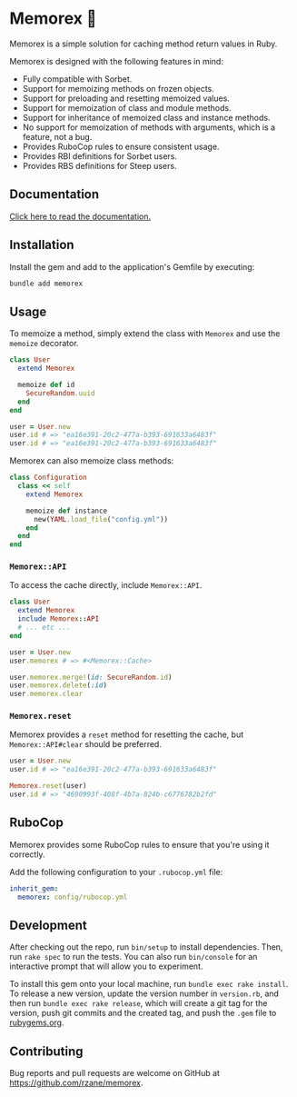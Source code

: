 # Memorex 📼

Memorex is a simple solution for caching method return values in Ruby.

Memorex is designed with the following features in mind:

* Fully compatible with Sorbet.
* Support for memoizing methods on frozen objects.
* Support for preloading and resetting memoized values.
* Support for memoization of class and module methods.
* Support for inheritance of memoized class and instance methods.
* No support for memoization of methods with arguments, which is a feature, not a bug.
* Provides RuboCop rules to ensure consistent usage.
* Provides RBI definitions for Sorbet users.
* Provides RBS definitions for Steep users.

## Documentation

[Click here to read the documentation.](https://rubydoc.info/gems/memorex/Memorex)

## Installation

Install the gem and add to the application's Gemfile by executing:

```bash
bundle add memorex
```

## Usage

To memoize a method, simply extend the class with `Memorex` and use the `memoize` decorator.

```ruby
class User
  extend Memorex

  memoize def id
    SecureRandom.uuid
  end
end

user = User.new
user.id # => "ea16e391-20c2-477a-b393-691633a6483f"
user.id # => "ea16e391-20c2-477a-b393-691633a6483f"
```

Memorex can also memoize class methods:

```ruby
class Configuration
  class << self
    extend Memorex

    memoize def instance
      new(YAML.load_file("config.yml"))
    end
  end
end
```

### `Memorex::API`

To access the cache directly, include `Memorex::API`.

```ruby
class User
  extend Memorex
  include Memorex::API
  # ... etc ...
end

user = User.new
user.memorex # => #<Memorex::Cache>

user.memorex.merge!(id: SecureRandom.id)
user.memorex.delete(:id)
user.memorex.clear
```

### `Memorex.reset`

Memorex provides a `reset` method for resetting the cache, but `Memorex::API#clear` should be preferred.

```ruby
user = User.new
user.id # => "ea16e391-20c2-477a-b393-691633a6483f"

Memorex.reset(user)
user.id # => "4690993f-408f-4b7a-824b-c6776782b2fd"
```

## RuboCop

Memorex provides some RuboCop rules to ensure that you're using it correctly.

Add the following configuration to your `.rubocop.yml` file:

```yaml
inherit_gem:
  memorex: config/rubocop.yml
```

## Development

After checking out the repo, run `bin/setup` to install dependencies. Then, run `rake spec` to run the tests. You can also run `bin/console` for an interactive prompt that will allow you to experiment.

To install this gem onto your local machine, run `bundle exec rake install`. To release a new version, update the version number in `version.rb`, and then run `bundle exec rake release`, which will create a git tag for the version, push git commits and the created tag, and push the `.gem` file to [rubygems.org](https://rubygems.org).

## Contributing

Bug reports and pull requests are welcome on GitHub at https://github.com/rzane/memorex.
